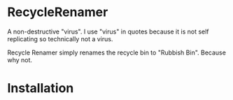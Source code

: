# RecycleRenamer
A non-destructive "virus". I use "virus" in quotes because it is not self replicating so technically not a virus.

Recycle Renamer simply renames the recycle bin to "Rubbish Bin". Because why not.

# Installation
